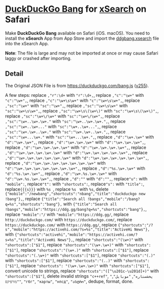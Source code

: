 # [DuckDuckGo Bang](https://duckduckgo.com/bangs) for [xSearch](https://apps.apple.com/app/id1579902068) on Safari

Make **DuckDuckGo Bang** available on Safari (iOS. macOS). You need to install the **xSearch** App from App Store and import the [ddgbang.xsearch](./ddgbang.xsearch) file into the xSearch App.

**Note**: The file is large and may not be imported at once or may cause Safari laggy or crashed after importing.

## Detail

The Original JSON File is from <https://duckduckgo.com/bang.js> ([v255](https://duckduckgo.com/bang.v255.js)).

A few steps:
replace `,"r":\d+` with `"r":\d+,`,
replace `,"c":"\w+"` with `"c":"\w+",`,
replace `,"c":"\w+\s\w+"` with `"c":"\w+\s\w+",`,
replace `,"sc":"\w+"` with `"sc":"\w+",`,
replace `,"sc":"\w+\s\w+"` with `"sc":"\w+\s\w+",`,
replace `,"sc":"\w+\s\(\w+\)"` with `"sc":"\w+\s\(\w+\)",`,
replace `,"sc":"\w+\/\w+"` with `"sc":"\w+\/\w+",`,
replace `,"sc":"\w+..\w+.\w+."` with `"sc":"\w+..\w+.\w+.",`,
replace `,"sc":"\w+..\w+..."` with `"sc":"\w+..\w+...",`,
replace `,"sc":"\w+.\w+..\w+."` with `"sc":"\w+.\w+..\w+.",`,
replace `,"sc":"\w+...\w+."` with `"sc":"\w+...\w+.",`,
replace `,"d":"\w+.\w+"` with `"d":"\w+.\w+",`,
replace `,"d":"\w+.\w+.\w+"` with `"d":"\w+.\w+.\w+",`,
replace `,"d":"\w+.\w+.\w+.\w+"` with `"d":"\w+.\w+.\w+.\w+",`,
replace `,"d":"\w+.\w+.\w+.\w+.\w+"` with `"d":"\w+.\w+.\w+.\w+.\w+",`,
replace `,"d":"\w+.\w+.\w+.\w+.\w+.\w+"` with `"d":"\w+.\w+.\w+.\w+.\w+.\w+",`,
replace `,"d":"\w+.\w+.\w+.\w+.\w+.\w+.\w+"` with `"d":"\w+.\w+.\w+.\w+.\w+.\w+.\w+",`,
replace `,"d":"%s.\w+.\w+"` with `"d":"%s.\w+.\w+",`,
replace `,"d":"\w+.%s.\w+.\w+"` with `"d":"\w+.%s.\w+.\w+",`,
replace `,"d":""` with `"d":"",`,
replace`"u":` with `"mobile":`,
replace`"t":` with `"shortcuts":`,
replace`"s":` with `"title":`,
replace`{{{s}}}` with `%s `,
replace `%s ` with `%s`,
delete `{"mobile":"/newbang","shortcuts":"nbang","title":"duckduckgo new !bang"},`,
replace `{"title":"Search all !bangs","mobile":"/bang?q=%s","shortcuts":"bang"},` with `{"title":"Search all !bangs","mobile":"https://ddg.gg/bang?q=%s","shortcuts":"bang"},`,
replace `"mobile":"/` with `"mobile":"https://ddg.gg/`,
replace `http://duckduckgo.com/` with `https://duckduckgo.com/`,
replace `https://duckduckgo.com/` with `https://ddg.gg/`,
replace `{"shortcuts":"/?s","mobile":"https://activehi.com/?s=%s","title":"ActiveHi News"},` with `{"shortcuts":"activehi","mobile":"https://activehi.com/?s=%s","title":"ActiveHi News"},`,
replace `"shortcuts":"(\w+)"` with `"shortcuts":["$1"]`,
replace `"shortcuts":"(\w+.\w+)"` with `"shortcuts":["$1"]`,
replace `"shortcuts":"(\w+.)"` with `"shortcuts":["$1"]`,
replace `"shortcuts":"(.\w+)"` with `"shortcuts":["$1"]`,
replace `"shortcuts":"(.)"` with `"shortcuts":["$1"]`,
replace `"shortcuts":"(..)"` with `"shortcuts":["$1"]`,
replace `"shortcuts": "(\w+.\w+.\w+)"` with `"shortcuts":["$1"]`,
convert unicode to strings,
replace `"shortcuts":"([^\u201c-\u201d]+)"` with `"shortcuts":["$1"]`,
delete invalid strings `"c++ref"`, `"پخشستاره"`, `"موبايل"`, `"מורפיקס"`, `"гбг"`, `"карты"`, `"нпсд"`, `"ასტრო"`,
dedupe,
format,
done.